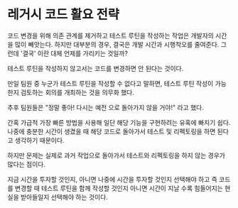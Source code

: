# 레거시 코드 활요 전략


코드 변경을 위해 의존 관계를 제거하고 테스트 루틴을 작성하는 작업은 개발자의 시간을 많이 빼앗는다. 
하지만 대부분의 경우, 결국은 개발 시간과 시행착오를 줄여준다. 그런데 '결국' 이란 대체 언제를 가리키는 것일까?

테스트 루틴을 작성하지 않고서는 코드를 변경하면 안 된다는 것이다.

만일 팀원 중 누군가 테스트 루틴을 작성할 수 없다고 말하면, 테스트 루틴 작성이 가능한지 검토하는 회의를 개최하는 것을 의무화 했다.

추후 팀원들은 "정말 좋아! 다시는 예전 으로 돌아가지 않을 거야!" 라고 했다.

간혹 가급적 가장 빠른 방법을 사용해 일단 해당 기능을 구현하려는 유혹에 빠지기 쉽다. 나중에 충분한 시간이 생겼을 때 해당 코드로 돌아가서 테스트 및 리펙토링을 하면 된다고 생각하기 때문이다.

하지만 문제는 실제로 과거 작업으로 돌아가서 테스트와 리펙토링을 하지 않는 경우가 많다는 점이다. 

지금 시간을 투자할 것인지, 아니면 나중에 시간을 투자할 것인지 선택해야 하고 즉 코드를 변경할 때 테스트 루틴을 함께 작성할 것인지 아니면 시간이 지날 수록 힘들어지는 현실을 받아들일지 선택해야 하는 것이다.

